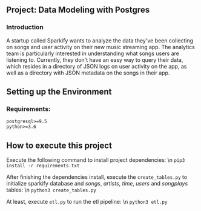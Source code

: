 ## Project: Data Modeling with Postgres
### Introduction
A startup called Sparkify wants to analyze the data they've been collecting on songs and user activity on their new music streaming app. The analytics team is particularly interested in understanding what songs users are listening to. Currently, they don't have an easy way to query their data, which resides in a directory of JSON logs on user activity on the app, as well as a directory with JSON metadata on the songs in their app.

## Setting up the Environment

### Requirements:
```
postgresql>=9.5
python>=3.6
```

## How to execute this project
Execute the following command to install project dependencies: \n
```pip3 install -r requirements.txt```

After finishing the dependencies install, execute the `create_tables.py` to initialize sparkify database and _songs_, _artists_, _time_, _users_ and _songplays_ tables: \n
```python3 create_tables.py```

At least, execute `etl.py` to run the etl pipeline: \n
```python3 etl.py```

